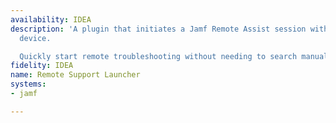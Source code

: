 ```yaml
---
availability: IDEA
description: 'A plugin that initiates a Jamf Remote Assist session with any managed
  device.

  Quickly start remote troubleshooting without needing to search manually.'
fidelity: IDEA
name: Remote Support Launcher
systems:
- jamf

---
```

